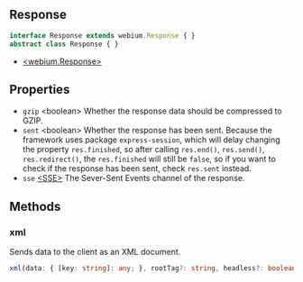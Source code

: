 <!-- title: Response; order: 12 -->

## Response

```ts
interface Response extends webium.Response { }
abstract class Response { }
```

- [\<webium.Response\>](https://github.com/hyurl/webium#response)

## Properties

- `gzip` \<boolean\> Whether the response data should be compressed to GZIP.
- `sent` \<boolean\> Whether the response has been sent. Because the framework
    uses package `express-session`, which will delay changing the property
    `res.finished`, so after calling `res.end()`, `res.send()`, `res.redirect()`,
    the `res.finished` will still be `false`, so if you want to check if the
    response has been sent, check `res.sent` instead.
- `sse` [\<SSE\>](https://github.com/hyurl/sfn-sse/blob/master/src/index.ts#L14)
    The Sever-Sent Events channel of the response.

## Methods

### xml

Sends data to the client as an XML document.

```ts
xml(data: { [key: string]: any; }, rootTag?: string, headless?: boolean): void;
```

